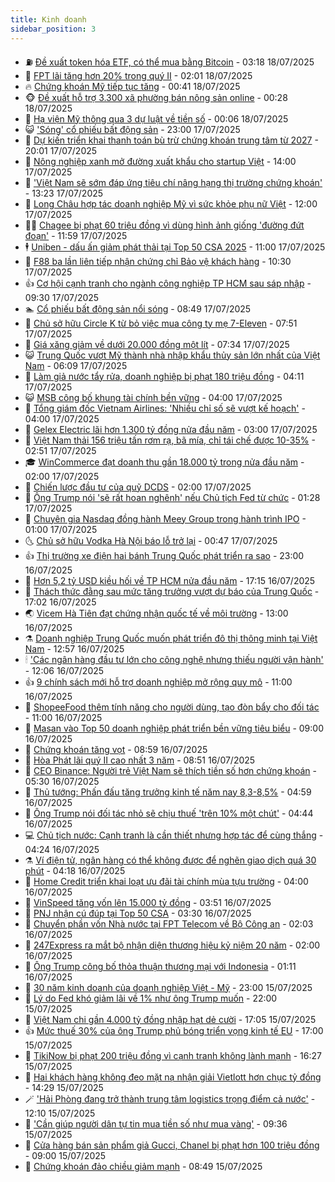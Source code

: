 ```yaml
---
title: Kinh doanh
sidebar_position: 3
---
```


<!-- vnexpress-kinh-doanh:START -->
- ⛽️ [Đề xuất token hóa ETF, có thể mua bằng Bitcoin](https://vnexpress.net/de-xuat-token-hoa-etf-co-the-mua-bang-bitcoin-4915365.html) - 03:18 18/07/2025
- 🐲 [FPT lãi tăng hơn 20% trong quý II](https://vnexpress.net/fpt-lai-tang-hon-20-trong-quy-ii-4915712.html) - 02:01 18/07/2025
- 🔥 [Chứng khoán Mỹ tiếp tục tăng](https://vnexpress.net/chung-khoan-my-tiep-tuc-tang-4915736.html) - 00:41 18/07/2025
- 🐵 [Đề xuất hỗ trợ 3.300 xã phường bán nông sản online](https://vnexpress.net/de-xuat-ho-tro-3-300-xa-phuong-ban-nong-san-online-4915714.html) - 00:28 18/07/2025
- 🦅 [Hạ viện Mỹ thông qua 3 dự luật về tiền số](https://vnexpress.net/ha-vien-my-thong-qua-3-du-luat-ve-tien-so-4915726.html) - 00:06 18/07/2025
- 😺 [&#39;Sóng&#39; cổ phiếu bất động sản](https://vnexpress.net/song-co-phieu-bat-dong-san-4915555.html) - 23:00 17/07/2025
- 🤩 [Dự kiến triển khai thanh toán bù trừ chứng khoán trung tâm từ 2027](https://vnexpress.net/du-kien-trien-khai-thanh-toan-bu-tru-chung-khoan-trung-tam-tu-2027-4915672.html) - 20:01 17/07/2025
- 🌮 [Nông nghiệp xanh mở đường xuất khẩu cho startup Việt](https://vnexpress.net/nong-nghiep-xanh-mo-duong-xuat-khau-cho-startup-viet-4915047.html) - 14:00 17/07/2025
- 🧰 [&#39;Việt Nam sẽ sớm đáp ứng tiêu chí nâng hạng thị trường chứng khoán&#39;](https://vnexpress.net/viet-nam-se-som-dap-ung-tieu-chi-nang-hang-thi-truong-chung-khoan-4915667.html) - 13:23 17/07/2025
- 🤔 [Long Châu hợp tác doanh nghiệp Mỹ vì sức khỏe phụ nữ Việt](https://vnexpress.net/long-chau-hop-tac-doanh-nghiep-my-vi-suc-khoe-phu-nu-viet-4915500.html) - 12:00 17/07/2025
- 🧑‍💻 [Chagee bị phạt 60 triệu đồng vì dùng hình ảnh giống &#39;đường đứt đoạn&#39;](https://vnexpress.net/chagee-bi-phat-60-trieu-dong-vi-dung-hinh-anh-giong-duong-dut-doan-4915656.html) - 11:59 17/07/2025
- 🕴 [Uniben - dấu ấn giảm phát thải tại Top 50 CSA 2025](https://vnexpress.net/uniben-dau-an-giam-phat-thai-tai-top-50-csa-2025-4915636.html) - 11:00 17/07/2025
- 🦩 [F88 ba lần liên tiếp nhận chứng chỉ Bảo vệ khách hàng](https://vnexpress.net/f88-ba-lan-lien-tiep-nhan-chung-chi-bao-ve-khach-hang-4915626.html) - 10:30 17/07/2025
- 👍 [Cơ hội cạnh tranh cho ngành công nghiệp TP HCM sau sáp nhập](https://vnexpress.net/co-hoi-canh-tranh-cho-nganh-cong-nghiep-tp-hcm-sau-sap-nhap-4915420.html) - 09:30 17/07/2025
- 🏊 [Cổ phiếu bất động sản nổi sóng](https://vnexpress.net/chung-khoan-hom-nay-17-7-co-phieu-bat-dong-san-noi-song-4915557.html) - 08:49 17/07/2025
- 🤡 [Chủ sở hữu Circle K từ bỏ việc mua công ty mẹ 7-Eleven](https://vnexpress.net/chu-so-huu-circle-k-tu-bo-viec-mua-cong-ty-me-7-eleven-4915416.html) - 07:51 17/07/2025
- 👀 [Giá xăng giảm về dưới 20.000 đồng một lít](https://vnexpress.net/gia-xang-moi-nhat-hom-nay-17-7-4915480.html) - 07:34 17/07/2025
- 😺 [Trung Quốc vượt Mỹ thành nhà nhập khẩu thủy sản lớn nhất của Việt Nam](https://vnexpress.net/trung-quoc-vuot-my-thanh-nha-nhap-khau-thuy-san-lon-nhat-cua-viet-nam-4915436.html) - 06:09 17/07/2025
- 🦣 [Làm giả nước tẩy rửa, doanh nghiệp bị phạt 180 triệu đồng](https://vnexpress.net/lam-gia-nuoc-tay-rua-doanh-nghiep-bi-phat-180-trieu-dong-4915320.html) - 04:11 17/07/2025
- 😺 [MSB công bố khung tài chính bền vững](https://vnexpress.net/msb-cong-bo-khung-tai-chinh-ben-vung-4915297.html) - 04:00 17/07/2025
- 💼 [Tổng giám đốc Vietnam Airlines: &#39;Nhiều chỉ số sẽ vượt kế hoạch&#39;](https://vnexpress.net/tong-giam-doc-vietnam-airlines-nhieu-chi-so-se-vuot-ke-hoach-4915110.html) - 04:00 17/07/2025
- 🤗 [Gelex Electric lãi hơn 1.300 tỷ đồng nửa đầu năm](https://vnexpress.net/gelex-electric-lai-hon-1-300-ty-dong-nua-dau-nam-4915291.html) - 03:00 17/07/2025
- 👀 [Việt Nam thải 156 triệu tấn rơm rạ, bã mía, chỉ tái chế được 10-35%](https://vnexpress.net/viet-nam-thai-156-trieu-tan-rom-ra-ba-mia-chi-tai-che-duoc-10-35-4915252.html) - 02:51 17/07/2025
- 🎓 [WinCommerce đạt doanh thu gần 18.000 tỷ trong nửa đầu năm](https://vnexpress.net/wincommerce-dat-doanh-thu-gan-18-000-ty-trong-nua-dau-nam-4915299.html) - 02:00 17/07/2025
- 🗽 [Chiến lược đầu tư của quỹ DCDS](https://vnexpress.net/chien-luoc-dau-tu-cua-quy-dcds-4915177.html) - 02:00 17/07/2025
- 🚀 [Ông Trump nói &#39;sẽ rất hoan nghênh&#39; nếu Chủ tịch Fed từ chức](https://vnexpress.net/ong-trump-noi-se-rat-hoan-nghenh-neu-chu-tich-fed-tu-chuc-4915287.html) - 01:28 17/07/2025
- 🤗 [Chuyên gia Nasdaq đồng hành Meey Group trong hành trình IPO](https://vnexpress.net/chuyen-gia-nasdaq-dong-hanh-meey-group-trong-hanh-trinh-ipo-4915049.html) - 01:00 17/07/2025
- 🌜 [Chủ sở hữu Vodka Hà Nội báo lỗ trở lại](https://vnexpress.net/chu-so-huu-vodka-ha-noi-bao-lo-tro-lai-4914764.html) - 00:47 17/07/2025
- 👍 [Thị trường xe điện hai bánh Trung Quốc phát triển ra sao](https://vnexpress.net/thi-truong-xe-dien-hai-banh-trung-quoc-phat-trien-ra-sao-4914830.html) - 23:00 16/07/2025
- 🤖 [Hơn 5,2 tỷ USD kiều hối về TP HCM nửa đầu năm](https://vnexpress.net/hon-5-2-ty-usd-kieu-hoi-ve-tp-hcm-nua-dau-nam-4915242.html) - 17:15 16/07/2025
- 🫣 [Thách thức đằng sau mức tăng trưởng vượt dự báo của Trung Quốc](https://vnexpress.net/thach-thuc-dang-sau-muc-tang-truong-vuot-du-bao-cua-trung-quoc-4915147.html) - 17:02 16/07/2025
- 🌏 [Vicem Hà Tiên đạt chứng nhận quốc tế về môi trường](https://vnexpress.net/vicem-ha-tien-dat-chung-nhan-quoc-te-ve-moi-truong-4915204.html) - 13:00 16/07/2025
- ⚗️ [Doanh nghiệp Trung Quốc muốn phát triển đô thị thông minh tại Việt Nam](https://vnexpress.net/doanh-nghiep-trung-quoc-muon-phat-trien-do-thi-thong-minh-tai-viet-nam-4915201.html) - 12:57 16/07/2025
- 🕯 [&#39;Các ngân hàng đầu tư lớn cho công nghệ nhưng thiếu người vận hành&#39;](https://vnexpress.net/cac-ngan-hang-dau-tu-lon-cho-cong-nghe-nhung-thieu-nguoi-van-hanh-4915143.html) - 12:06 16/07/2025
- 👍 [9 chính sách mới hỗ trợ doanh nghiệp mở rộng quy mô](https://vnexpress.net/9-chinh-sach-moi-ho-tro-doanh-nghiep-mo-rong-quy-mo-4915119.html) - 11:00 16/07/2025
- 🤠 [ShopeeFood thêm tính năng cho người dùng, tạo đòn bẩy cho đối tác](https://vnexpress.net/shopeefood-them-tinh-nang-cho-nguoi-dung-tao-don-bay-cho-doi-tac-4915002.html) - 11:00 16/07/2025
- 🌊 [Masan vào Top 50 doanh nghiệp phát triển bền vững tiêu biểu](https://vnexpress.net/masan-vao-top-50-doanh-nghiep-phat-trien-ben-vung-tieu-bieu-4915006.html) - 09:00 16/07/2025
- 🌈 [Chứng khoán tăng vọt](https://vnexpress.net/chung-khoan-tang-vot-4915091.html) - 08:59 16/07/2025
- 🥳 [Hòa Phát lãi quý II cao nhất 3 năm](https://vnexpress.net/hoa-phat-lai-quy-ii-cao-nhat-3-nam-4914986.html) - 08:51 16/07/2025
- 🐻 [CEO Binance: Người trẻ Việt Nam sẽ thích tiền số hơn chứng khoán](https://vnexpress.net/ceo-binance-den-viet-nam-nguoi-tre-se-thich-tien-so-hon-chung-khoan-4914740.html) - 05:30 16/07/2025
- 💫 [Thủ tướng: Phấn đấu tăng trưởng kinh tế năm nay 8,3-8,5%](https://vnexpress.net/thu-tuong-phan-dau-tang-truong-kinh-te-nam-nay-8-3-8-5-4914959.html) - 04:59 16/07/2025
- 🤩 [Ông Trump nói đối tác nhỏ sẽ chịu thuế &#39;trên 10% một chút&#39;](https://vnexpress.net/ong-trump-noi-doi-tac-nho-se-chiu-thue-tren-10-mot-chut-4914916.html) - 04:44 16/07/2025
- 💻 [Chủ tịch nước: Cạnh tranh là cần thiết nhưng hợp tác để cùng thắng](https://vnexpress.net/chu-tich-nuoc-canh-tranh-la-can-thiet-nhung-hop-tac-de-cung-thang-4914927.html) - 04:24 16/07/2025
- ⚗️ [Ví điện tử, ngân hàng có thể không được để nghẽn giao dịch quá 30 phút](https://vnexpress.net/vi-dien-tu-ngan-hang-co-the-khong-duoc-de-nghen-giao-dich-qua-30-phut-4914794.html) - 04:18 16/07/2025
- 🌈 [Home Credit triển khai loạt ưu đãi tài chính mùa tựu trường](https://vnexpress.net/home-credit-trien-khai-loat-uu-dai-tai-chinh-mua-tuu-truong-4914931.html) - 04:00 16/07/2025
- 🌝 [VinSpeed tăng vốn lên 15.000 tỷ đồng](https://vnexpress.net/vinspeed-tang-von-len-15-000-ty-dong-4914918.html) - 03:51 16/07/2025
- 🥸 [PNJ nhận cú đúp tại Top 50 CSA](https://vnexpress.net/pnj-nhan-cu-dup-tai-top-50-csa-4914907.html) - 03:30 16/07/2025
- 🦆 [Chuyển phần vốn Nhà nước tại FPT Telecom về Bộ Công an](https://vnexpress.net/chuyen-phan-von-nha-nuoc-tai-fpt-telecom-ve-bo-cong-an-4914816.html) - 02:03 16/07/2025
- 🌋 [247Express ra mắt bộ nhận diện thương hiệu kỷ niệm 20 năm](https://vnexpress.net/247express-ra-mat-bo-nhan-dien-thuong-hieu-ky-niem-20-nam-4913990.html) - 02:00 16/07/2025
- 🦍 [Ông Trump công bố thỏa thuận thương mại với Indonesia](https://vnexpress.net/ong-trump-cong-bo-thoa-thuan-thuong-mai-voi-indonesia-4914788.html) - 01:11 16/07/2025
- 🤔 [30 năm kinh doanh của doanh nghiệp Việt - Mỹ](https://vnexpress.net/30-nam-kinh-doanh-cua-doanh-nghiep-viet-my-4913730.html) - 23:00 15/07/2025
- 🧰 [Lý do Fed khó giảm lãi về 1% như ông Trump muốn](https://vnexpress.net/ly-do-fed-kho-giam-lai-ve-1-nhu-ong-trump-muon-4914568.html) - 22:00 15/07/2025
- 🌝 [Việt Nam chi gần 4.000 tỷ đồng nhập hạt dẻ cười](https://vnexpress.net/viet-nam-chi-gan-4-000-ty-dong-nhap-hat-de-cuoi-4914574.html) - 17:05 15/07/2025
- 👍 [Mức thuế 30% của ông Trump phủ bóng triển vọng kinh tế EU](https://vnexpress.net/muc-thue-30-cua-ong-trump-phu-bong-trien-vong-kinh-te-eu-4914673.html) - 17:00 15/07/2025
- 🗽 [TikiNow bị phạt 200 triệu đồng vì cạnh tranh không lành mạnh](https://vnexpress.net/tikinow-bi-phat-200-trieu-dong-vi-canh-tranh-khong-lanh-manh-4914756.html) - 16:27 15/07/2025
- 🐎 [Hai khách hàng không đeo mặt nạ nhận giải Vietlott hơn chục tỷ đồng](https://vnexpress.net/hai-khach-hang-khong-deo-mat-na-nhan-giai-vietlott-hon-chuc-ty-dong-4914729.html) - 14:29 15/07/2025
- 🪄 [&#39;Hải Phòng đang trở thành trung tâm logistics trọng điểm cả nước&#39;](https://vnexpress.net/hai-phong-dang-tro-thanh-trung-tam-logistics-trong-diem-ca-nuoc-4914696.html) - 12:10 15/07/2025
- 🎊 [&#39;Cần giúp người dân tự tin mua tiền số như mua vàng&#39;](https://vnexpress.net/can-giup-nguoi-dan-tu-tin-mua-tien-so-nhu-mua-vang-4914613.html) - 09:36 15/07/2025
- 🗽 [Cửa hàng bán sản phẩm giả Gucci, Chanel bị phạt hơn 100 triệu đồng](https://vnexpress.net/cua-hang-ban-san-pham-gia-gucci-chanel-bi-phat-hon-100-trieu-dong-4914601.html) - 09:00 15/07/2025
- 🦩 [Chứng khoán đảo chiều giảm mạnh](https://vnexpress.net/chung-khoan-dao-chieu-giam-manh-4914592.html) - 08:49 15/07/2025<!-- vnexpress-kinh-doanh:END -->
